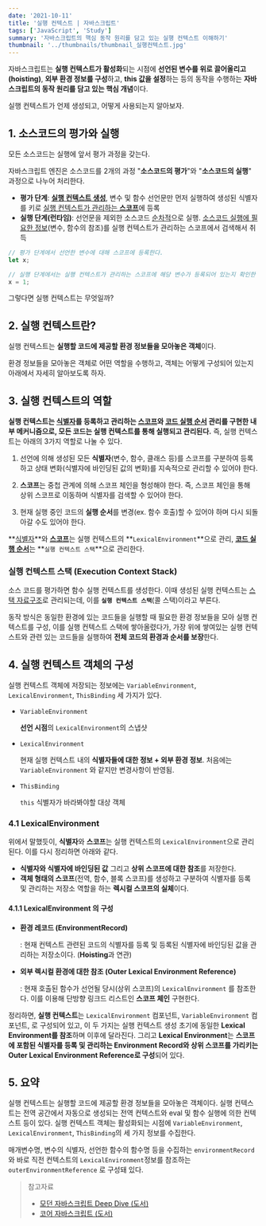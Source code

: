```yaml
---
date: '2021-10-11'
title: '실행 컨텍스트 | 자바스크립트'
tags: ['JavaScript', 'Study']
summary: '자바스크립트의 핵심 동작 원리를 담고 있는 실행 컨텍스트 이해하기'
thumbnail: '../thumbnails/thumbnail_실행컨텍스트.jpg'
---
```


자바스크립트는 **실행 컨텍스트가 활성화**되는 시점에 **선언된 변수를 위로 끌어올리고(hoisting)**, **외부 환경 정보를 구성**하고, **this 값을 설정**하는 등의 동작을 수행하는 **자바스크립트의 동작 원리를 담고 있는 핵심 개념**이다.

실행 컨텍스트가 언제 생성되고, 어떻게 사용되는지 알아보자.



## 1. 소스코드의 평가와 실행

모든 소스코드는 실행에 앞서 평가 과정을 갖는다. 

자바스크립트 엔진은 소스코드를 2개의 과정 "**소스코드의 평가**"와 "**소스코드의 실행**" 과정으로 나누어 처리한다.

- **평가 단계**: <u>**실행 컨텍스트 생성**</u>, 변수 및 함수 선언문만 먼저 실행하여 생성된 식별자를 키로 <u>실행 컨텍스트가 관리하는 **스코프**</u>에 등록
- **실행 단계(런타임)**: 선언문을 제외한 소스코드 <u>순차적</u>으로 실행.  <u>소스코드 실행에 필요한 정보</u>(변수, 함수의 참조)를 실행 컨텍스트가 관리하는 스코프에서 검색해서 취득

```js
// 평가 단계에서 선언한 변수에 대해 스코프에 등록한다.
let x;

// 실행 단계에서는 실행 컨텍스트가 관리하는 스코프에 해당 변수가 등록되어 있는지 확인한 후, 선언된 변수라면 값을 할당하고 할당 결과를 실행 컨텍스트에 등록하여 관리한다.
x = 1;
```



그렇다면 실행 컨텍스트는 무엇일까?



## 2. 실행 컨텍스트란?

실행 컨텍스트는 **실행할 코드에 제공할 환경 정보들을 모아놓은 객체**이다.

환경 정보들을 모아놓은 객체로 어떤 역할을 수행하고, 객체는 어떻게 구성되어 있는지 아래에서 자세히 알아보도록 하자.



## 3. 실행 컨텍스트의 역할

**실행 컨텍스트는 <u>식별자</u>를 등록하고 관리하는 <u>스코프</u>와 <u>코드 실행 순서</u> 관리를 구현한 내부 메커니즘으로, 모든 코드는 실행 컨텍스트를 통해 실행되고 관리된다.** 즉, 실행 컨텍스트는 아래의 3가지 역할로 나눌 수 있다.

1. 선언에 의해 생성된 모든 **식별자**(변수, 함수, 클래스 등)를 스코프를 구분하여 등록하고 상태 변화(식별자에 바인딩된 값의 변화)를 지속적으로 관리할 수 있어야 한다.

2. **스코프**는 중첩 관계에 의해 스코프 체인을 형성해야 한다. 즉, 스코프 체인을 통해 상위 스코프로 이동하며 식별자를 검색할 수 있어야 한다.

3. 현재 실행 중인 코드의 **실행 순서**를 변경(ex. 함수 호출)할 수 있어야 하며 다시 되돌아갈 수도 있어야 한다. 



**<u>식별자</u>**와 <u>**스코프**</u>는 실행 컨텍스트의 **`LexicalEnvironment`**으로 관리, <u>**코드 실행 순서**</u>는 **`실행 컨텍스트 스택`**으로 관리한다.



### 실행 컨텍스트 스택 (Execution Context Stack)

소스 코드를 평가하면 함수 실행 컨텍스트를 생성한다. 이때 생성된 실행 컨텍스트는 <u>스택 자료구조</u>로 관리되는데, 이를 **`실행 컨텍스트 스택`**(콜 스택)이라고 부른다.

동작 방식은 동일한 환경에 있는 코드들을 실행할 때 필요한 환경 정보들을 모아 실행 컨텍스트를 구성, 이를 실행 컨텍스트 스택에 쌓아올렸다가, 가장 위에 쌓여있는 실행 컨텍스트와 관련 있는 코드들을 실행하여 **전체 코드의 환경과 순서를 보장**한다.



## 4. 실행 컨텍스트 객체의 구성

실행 컨텍스트 객체에 저장되는 정보에는 `VariableEnvironment`, `LexicalEnvironment`, `ThisBinding` 세 가지가 있다.

- `VariableEnvironment`

  **선언 시점**의 `LexicalEnvironment`의 스냅샷

- `LexicalEnvironment`

  현재 실행 컨텍스트 내의 **식별자들에 대한 정보 + 외부 환경 정보**. 처음에는 `VariableEnvironment` 와 같지만 변경사항이 반영됨.

- `ThisBinding`

  `this` 식별자가 바라봐야할 대상 객체



### 4.1 LexicalEnvironment

위에서 말했듯이, **식별자**와 **스코프**는 실행 컨텍스트의 `LexicalEnvironment`으로 관리된다. 이를 다시 정리하면 아래와 같다.

- **식별자와 식별자에 바인딩된 값** 그리고 **상위 스코프에 대한 참조**를 저장한다.
- **객체 형태의 스코프**(전역, 함수, 블록 스코프)를 생성하고 구분하여 식별자를 등록 및 관리하는 저장소 역할을 하는 **렉시컬 스코프의 실체**이다.



#### 4.1.1 LexicalEnvironment 의 구성

- **환경 레코드 (EnvironmentRecord)**

  : 현재 컨텍스트 관련된 코드의 식별자를 등록 및 등록된 식별자에 바인딩된 값을 관리하는 저장소이다. (**Hoisting**과 연관)

- **외부 렉시컬 환경에 대한 참조 (Outer Lexical Environment Reference)**

  : 현재 호출된 함수가 선언될 당시(상위 스코프)의 `LexicalEnvironment`  를 참조한다. 이를 이용해 단방향 링크드 리스트인 **스코프 체인** 구현한다.



정리하면, **실행 컨텍스트**는  `LexicalEnvironment` 컴포넌트, `VariableEnvironment` 컴포넌트, 로 구성되어 있고, 이 두 가지는 실행 컨텍스트 생성 초기에 동일한 **Lexical Environment를 참조**하며 이후에 달라진다. 그리고 **Lexical Environment**는 **스코프에 포함된 식별자를 등록 및 관리하는 Environment Record와 상위 스코프를 가리키는 Outer Lexical Environment Reference로 구성**되어 있다.



## 5. 요약

실행 컨텍스트는 실행할 코드에 제공할 환경 정보들을 모아놓은 객체이다. 실행 컨텍스트는 전역 공간에서 자동으로 생성되는 전역 컨텍스트와 eval 및 함수 실행에 의한 컨텍스트 등이 있다. 실행 컨텍스트 객체는 활성화되는 시점에 `VariableEnvironment`, `LexicalEnvironment`, `ThisBinding`의 세 가지 정보를 수집한다.

매개변수명, 변수의 식별자, 선언한 함수의 함수명 등을 수집하는 `environmentRecord`와 바로 직전 컨텍스트의 `LexicalEnvironment`정보를 참조하는 `outerEnvironmentReference` 로 구성돼 있다.





> 참고자료
>
> - [모던 자바스크립트 Deep Dive (도서)](http://www.yes24.com/Product/Goods/92742567)
> - [코어 자바스크립트 (도서)](http://book.interpark.com/product/BookDisplay.do?_method=detail&sc.prdNo=316439749&gclid=CjwKCAiA1uKMBhAGEiwAxzvX94N7nFe4h54oZNvBeEN2vpWyRfgpCNAZ9ZvrvnOB-skAz2jWdvnn4xoC66kQAvD_BwE)

